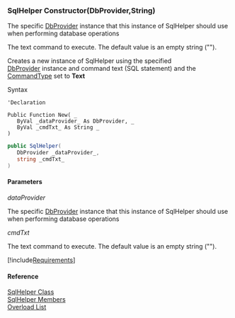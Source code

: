 ﻿### SqlHelper Constructor(DbProvider,String)

The specific [DbProvider](FChoice.Common~FChoice.Common.Data.DbProvider.md) instance that this instance of SqlHelper should use when performing database operations

The text command to execute. The default value is an empty string ("").

Creates a new instance of SqlHelper using the specified [DbProvider](FChoice.Common~FChoice.Common.Data.DbProvider.md) instance and command text (SQL statement) and the [CommandType](FChoice.Common~FChoice.Common.Data.SqlHelper~CommandType.md) set to **Text**

Syntax

```vbnet
'Declaration

Public Function New( _
   ByVal _dataProvider_ As DbProvider, _
   ByVal _cmdTxt_ As String _
)
```

```csharp
public SqlHelper( 
   DbProvider _dataProvider_,
   string _cmdTxt_
)
```

#### Parameters

_dataProvider_

The specific [DbProvider](FChoice.Common~FChoice.Common.Data.DbProvider.md) instance that this instance of SqlHelper should use when performing database operations

_cmdTxt_

The text command to execute. The default value is an empty string ("").

[!include[Requirements](../partials/requirements.md)]

#### Reference

[SqlHelper Class](FChoice.Common~FChoice.Common.Data.SqlHelper.md)  
[SqlHelper Members](FChoice.Common~FChoice.Common.Data.SqlHelper_members.md)  
[Overload List](FChoice.Common~FChoice.Common.Data.SqlHelper~_ctor.md)